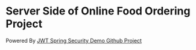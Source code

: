 # Server Side of Online Food Ordering Project

Powered By [JWT Spring Security Demo Github Project](https://github.com/szerhusenBC/jwt-spring-security-demo)
